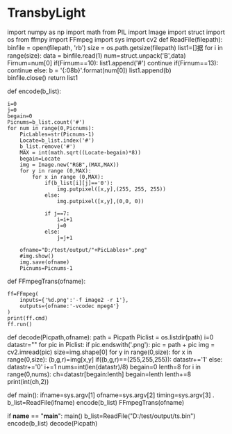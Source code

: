 # TransbyLight
import numpy as np
import math
from PIL import Image
import struct
import os
from ffmpy import FFmpeg
import sys
import cv2
def ReadFile(filepath):
    binfile = open(filepath, 'rb')
    size = os.path.getsize(filepath)
    list1=[]据
    for i in range(size):
        data = binfile.read(1)
        num=struct.unpack('B',data)
        Firnum=num[0]
        if(Firnum==10):
            list1.append('#')
            continue
        if(Firnum==13):
            continue
        else:
            b = '{:08b}'.format(num[0])
            list1.append(b)    
    binfile.close()
    return list1

def encode(b_list):

    i=0
    j=0
    begain=0
    Picnums=b_list.count('#')
    for num in range(0,Picnums):
        PicLables=str(Picnums-1)
        Locate=b_list.index('#')
        b_list.remove('#')
        MAX = int(math.sqrt((Locate-begain)*8))
        begain=Locate
        img = Image.new("RGB",(MAX,MAX))
        for y in range (0,MAX):
            for x in range (0,MAX):
                if(b_list[i][j]=='0'):
                    img.putpixel([x,y],(255, 255, 255))
                else:
                    img.putpixel([x,y],(0,0, 0))
                      
                if j==7:
                    i=i+1
                    j=0
                else:
                    j=j+1

        ofname="D:/test/output/"+PicLables+".png"
        #img.show()
        img.save(ofname)
        Picnums=Picnums-1
def FFmpegTrans(ofname):

    ff=FFmpeg(
        inputs={'%d.png':'-f image2 -r 1'},
        outputs={ofname:'-vcodec mpeg4'}
    )
    print(ff.cmd)
    ff.run()
def decode(Picpath,ofname):
    path = Picpath
    Piclist = os.listdir(path)
    i=0
    datastr=""
    for pic in Piclist:
        if pic.endswith('.png'): 
            pic = path + pic
            img = cv2.imread(pic)
            size=img.shape[0]
            for y in range(0,size):
                for x in range(0,size):
                    (b,g,r)=img[x,y]
                    if((b,g,r)==(255,255,255)):
                        datastr+='1'
                    else:
                        datastr+='0'
                    i+=1
            nums=int(len(datastr)/8)
            begain=0
            lenth=8
            for i in range(0,nums):
                ch=datastr[begain:lenth]
                begain=lenth
                lenth+=8
                print(int(ch,2))            

def main():
    ifname=sys.argv[1]
    ofname=sys.argv[2]
    timing=sys.argv[3]
  .  b_list=ReadFile(ifname)
    encode(b_list)
    FFmpegTrans(ofname)

if __name__ == "__main__":
    main()
b_list=ReadFile("D:/test/output/ts.bin")
encode(b_list)
decode(Picpath)
